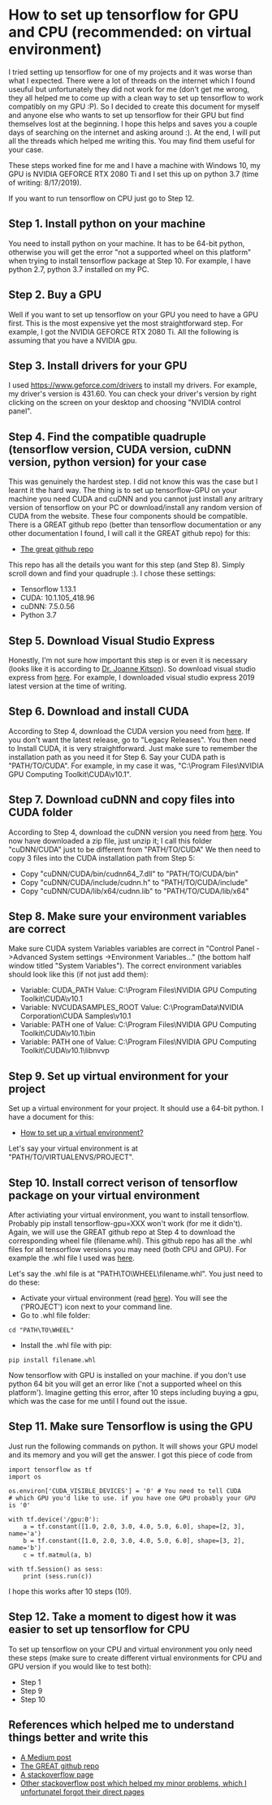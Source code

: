 # How to set up tensorflow for GPU and CPU (recommended: on virtual environment)
I tried setting up tensorflow for one of my projects and it was worse than what I expected. There were a lot of threads on the internet which I found useuful but unfortunately they did not work for me (don't get me wrong, they all helped me to come up with a clean way to set up tensorflow to work compatibly on my GPU :P). So I decided to create this document for myself and anyone else who wants to set up tensorflow for their GPU but find themselves lost at the beginning. I hope this helps and saves you a couple days of searching on the internet and asking around :). At the end, I will put all the threads which helped me writing this. You may find them useful for your case.

These steps worked fine for me and I have a machine with Windows 10, my GPU is NVIDIA GEFORCE RTX 2080 Ti and I set this up on python 3.7 (time of writing: 8/17/2019).

If you want to run tensorflow on CPU just go to Step 12.

## Step 1. Install python on your machine 
You need to install python on your machine. It has to be 64-bit python, otherwise you will get the error "not a supported wheel on this platform" when trying to install tensorflow package at Step 10. For example, I have python 2.7, python 3.7 installed on my PC.

## Step 2. Buy a GPU
Well if you want to set up tensorflow on your GPU you need to have a GPU first. This is the most expensive yet the most straightforward step. For example, I got the NVIDIA GEFORCE RTX 2080 Ti. All the following is assuming that you have a NVIDIA gpu.

## Step 3. Install drivers for your GPU
I used https://www.geforce.com/drivers to install my drivers. For example, my driver's version is 431.60. You can check your driver's version by right clicking on the screen on your desktop and choosing "NVIDIA control panel".

## Step 4. Find the compatible quadruple (tensorflow version, CUDA version, cuDNN version, python version) for your case
This was genuinely the hardest step. I did not know this was the case but I learnt it the hard way. The thing is to set up tensorflow-GPU on your machine you need CUDA and cuDNN and you cannot just install any aritrary version of tensorflow on your PC or download/install any random version of CUDA from the website. These four components should be compatible. There is a GREAT github repo (better than tensorflow documentation or any other documentation I found, I will call it the GREAT github repo) for this:
* [The great github repo](https://github.com/fo40225/tensorflow-windows-wheel)

This repo has all the details you want for this step (and Step 8). Simply scroll down and find your quadruple :). I chose these settings:

* Tensorflow 1.13.1
* CUDA: 10.1.105_418.96
* cuDNN: 7.5.0.56
* Python 3.7

## Step 5. Download Visual Studio Express
Honestly, I'm not sure how important this step is or even it is necessary (looks like it is according to [Dr. Joanne Kitson](https://towardsdatascience.com/installing-tensorflow-with-cuda-cudnn-and-gpu-support-on-windows-10-60693e46e781)). So download visual studio express from [here](https://visualstudio.microsoft.com/vs/express/). For example, I downloaded visual studio express 2019 latest version at the time of writing.

## Step 6. Download and install CUDA
According to Step 4, download the CUDA version you need from [here](https://developer.nvidia.com/cuda-downloads). If you don't want the latest release, go to "Legacy Releases". You then need to Install CUDA, it is very straightforward. Just make sure to remember the installation path as you need it for Step 6. Say your CUDA path is "PATH/TO/CUDA". For example, in my case it was, "C:\Program Files\NVIDIA GPU Computing Toolkit\CUDA\v10.1".

## Step 7. Download cuDNN and copy files into CUDA folder
According to Step 4, download the cuDNN version you need from [here](https://developer.nvidia.com/cudnn). You now have downloaded a zip file, just unzip it; I call this folder "cuDNN/CUDA" just to be different from "PATH/TO/CUDA" We then need to copy 3 files into the CUDA installation path from Step 5:

* Copy "cuDNN/CUDA/bin/cudnn64_7.dll" to "PATH/TO/CUDA/bin"
* Copy "cuDNN/CUDA/include/cudnn.h" to "PATH/TO/CUDA/include"
* Copy "cuDNN/CUDA/lib/x64/cudnn.lib" to "PATH/TO/CUDA/lib/x64"

## Step 8. Make sure your environment variables are correct
Make sure CUDA system Variables variables are correct in "Control Panel ->Advanced System settings ->Environment Variables..." (the bottom half window titled "System Variables"). The correct environment variables should look like this (if not just add them):

* Variable: CUDA_PATH   Value:  C:\Program Files\NVIDIA GPU Computing Toolkit\CUDA\v10.1
* Variable: NVCUDASAMPLES_ROOT   Value:  C:\ProgramData\NVIDIA Corporation\CUDA Samples\v10.1
* Variable: PATH   one of Value:  C:\Program Files\NVIDIA GPU Computing Toolkit\CUDA\v10.1\bin
* Variable: PATH   one of Value:  C:\Program Files\NVIDIA GPU Computing Toolkit\CUDA\v10.1\libnvvp

## Step 9. Set up virtual environment for your project
Set up a virtual environment for your project. It should use a 64-bit python. I have a document for this:

* [How to set up a virtual environment?](https://github.com/SalarAbb/Set-up-virtualenv-for-python)

Let's say your virtual environment is at "PATH/TO/VIRTUALENVS/PROJECT".

## Step 10. Install correct verison of tensorflow package on your virtual environment
After activiating your virtual environment, you want to install tensorflow. Probably pip install tensorflow-gpu=XXX won't work (for me it didn't). Again, we will use the GREAT github repo at Step 4 to download the corresponding wheel file (filename.whl). This github repo has all the .whl files for all tensorflow versions you may need (both CPU and GPU). For example the .whl file I used was [here](https://github.com/fo40225/tensorflow-windows-wheel/tree/master/1.13.1/py37/GPU/cuda101cudnn75sse2).

Let's say the .whl file is at "PATH\TO\WHEEL\filename.whl". You just need to do these:

* Activate your virtual environment (read [here](https://github.com/SalarAbb/Set-up-virtualenv-for-python)). You will see the ('PROJECT') icon next to your command line.
* Go to .whl file folder:
```
cd "PATH\TO\WHEEL"
```
* Install the .whl file with pip:
```
pip install filename.whl
```
Now tensorflow with GPU is installed on your machine. if you don't use python 64 bit you will get an error like ('not a supported wheel on this platform'). Imagine getting this error, after 10 steps including buying a gpu, which was the case for me until I found out the issue.

## Step 11. Make sure Tensorflow is using the GPU
Just run the following commands on python. It will shows your GPU model and its memory and you will get the answer. I got this piece of code from
```
import tensorflow as tf
import os

os.environ['CUDA_VISIBLE_DEVICES'] = '0' # You need to tell CUDA
# which GPU you'd like to use. if you have one GPU probably your GPU is '0'

with tf.device('/gpu:0'):
    a = tf.constant([1.0, 2.0, 3.0, 4.0, 5.0, 6.0], shape=[2, 3], name='a')
    b = tf.constant([1.0, 2.0, 3.0, 4.0, 5.0, 6.0], shape=[3, 2], name='b')
    c = tf.matmul(a, b)

with tf.Session() as sess:
    print (sess.run(c))
```
I hope this works after 10 steps (10!).

## Step 12. Take a moment to digest how it was easier to set up tensorflow for CPU
To set up tensorflow on your CPU and virtual environment you only need these steps (make sure to create different virtual environments for CPU and GPU version if you would like to test both):
* Step 1
* Step 9
* Step 10



## References which helped me to understand things better and write this
* [A Medium post](https://towardsdatascience.com/installing-tensorflow-with-cuda-cudnn-and-gpu-support-on-windows-10-60693e46e781)
* [The GREAT github repo](https://github.com/fo40225/tensorflow-windows-wheel)
* [A stackoverflow page](https://stackoverflow.com/questions/45316569/how-to-install-tensorflow-on-python-2-7-on-windows)
* [Other stackoverflow post which helped my minor problems, which I unfortunatel forgot their direct pages](https://stackoverflow.com)
